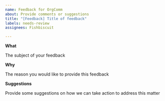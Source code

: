 ```yaml
---
name: Feedback for OrgComm
about: Provide comments or suggestions
title: "[Feedback] Title of feedback"
labels: needs-review
assignees: Fishbiscuit

---
```


**What**

The subject of your feedback



**Why**

The reason you would like to provide this feedback



**Suggestions**

Provide some suggestions on how we can take action to address this matter
